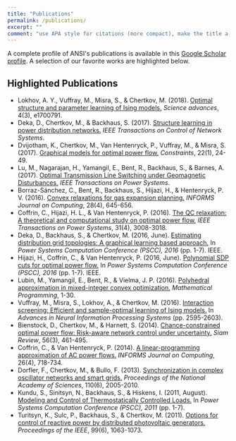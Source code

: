 ```yaml
---
title: "Publications"
permalink: /publications/
excerpt: ""
comment: "use APA style for citations (more compact), make the title a link, sort chronologically, and try to limit each section to less than 7 papers"
---
```



A complete profile of ANSI's publications is available in this [Google Scholar profile](https://scholar.google.com/citations?user=7CYmS6IAAAAJ).  A selection of our favorite works are highlighted below.

## Highlighted Publications

* Lokhov, A. Y., Vuffray, M., Misra, S., & Chertkov, M. (2018). [Optimal structure and parameter learning of Ising models.](http://advances.sciencemag.org/content/4/3/e1700791) _Science advances_, 4(3), e1700791.
* Deka, D., Chertkov, M., & Backhaus, S. (2017). [Structure learning in power distribution networks.](https://ieeexplore.ieee.org/document/7862849/) _IEEE Transactions on Control of Network Systems_.
* Dvijotham, K., Chertkov, M., Van Hentenryck, P., Vuffray, M., & Misra, S. (2017). [Graphical models for optimal power flow.](https://link.springer.com/article/10.1007/s10601-016-9253-y) _Constraints_, 22(1), 24-49.
* Lu, M., Nagarajan, H., Yamangil, E., Bent, R., Backhaus, S., & Barnes, A. (2017). [Optimal Transmission Line Switching under Geomagnetic Disturbances.](https://ieeexplore.ieee.org/document/8064715/) _IEEE Transactions on Power Systems_.
* Borraz-Sánchez, C., Bent, R., Backhaus, S., Hijazi, H., & Hentenryck, P. V. (2016). [Convex relaxations for gas expansion planning.](https://pubsonline.informs.org/doi/abs/10.1287/ijoc.2016.0697) _INFORMS Journal on Computing_, 28(4), 645-656.
* Coffrin, C., Hijazi, H. L., & Van Hentenryck, P. (2016). [The QC relaxation: A theoretical and computational study on optimal power flow.](https://ieeexplore.ieee.org/abstract/document/7271127/) _IEEE Transactions on Power Systems_, 31(4), 3008-3018.
* Deka, D., Backhaus, S., & Chertkov, M. (2016, June). [Estimating distribution grid topologies: A graphical learning based approach.](https://ieeexplore.ieee.org/abstract/document/7541005/) In _Power Systems Computation Conference (PSCC), 2016_ (pp. 1-7). IEEE.
* Hijazi, H., Coffrin, C., & Van Hentenryck, P. (2016, June). [Polynomial SDP cuts for optimal power flow.](https://ieeexplore.ieee.org/abstract/document/7540908/) In _Power Systems Computation Conference (PSCC), 2016_ (pp. 1-7). IEEE.
* Lubin, M., Yamangil, E., Bent, R., & Vielma, J. P. (2016). [Polyhedral approximation in mixed-integer convex optimization.](https://link.springer.com/article/10.1007/s10107-017-1191-y) _Mathematical Programming_, 1-30.
* Vuffray, M., Misra, S., Lokhov, A., & Chertkov, M. (2016). [Interaction screening: Efficient and sample-optimal learning of Ising models.](http://papers.nips.cc/paper/6375-interaction-screening-efficient-and-sample-optimal-learning-of-ising-models) In _Advances in Neural Information Processing Systems_ (pp. 2595-2603).
* Bienstock, D., Chertkov, M., & Harnett, S. (2014). [Chance-constrained optimal power flow: Risk-aware network control under uncertainty.](https://epubs.siam.org/doi/abs/10.1137/130910312) _Siam Review_, 56(3), 461-495.
* Coffrin, C., & Van Hentenryck, P. (2014). [A linear-programming approximation of AC power flows.](https://pubsonline.informs.org/doi/abs/10.1287/ijoc.2014.0594) _INFORMS Journal on Computing_, 26(4), 718-734.
* Dorfler, F., Chertkov, M., & Bullo, F. (2013). [Synchronization in complex oscillator networks and smart grids.](http://www.pnas.org/content/110/6/2005.short) _Proceedings of the National Academy of Sciences_, 110(6), 2005-2010.
* Kundu, S., Sinitsyn, N., Backhaus, S., & Hiskens, I. (2011, August). [Modeling and Control of Thermostatically Controlled Loads.](https://www.pscc-central.org/uploads/tx_ethpublications/fp355.pdf) In _Power Systems Computation Conference (PSCC), 2011_ (pp. 1-7).
* Turitsyn, K., Sulc, P., Backhaus, S., & Chertkov, M. (2011). [Options for control of reactive power by distributed photovoltaic generators.](https://ieeexplore.ieee.org/abstract/document/5768094/) _Proceedings of the IEEE_, 99(6), 1063-1073.

